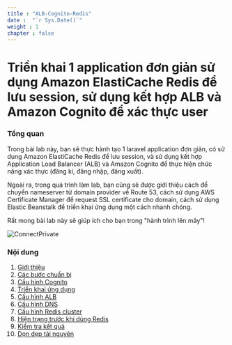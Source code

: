 ```yaml
---
title : "ALB-Cognito-Redis"
date :  "`r Sys.Date()`" 
weight : 1 
chapter : false
---
```

# Triển khai 1 application đơn giản sử dụng Amazon ElastiCache Redis để lưu session, sử dụng kết hợp ALB và Amazon Cognito để xác thực user

### Tổng quan

 Trong bài lab này, bạn sẽ thực hành tạo 1 laravel application đơn giản, có sử dụng Amazon ElastiCache Redis để lưu session, và sử dụng kết hợp Application Load Balancer (ALB) và Amazon Cognito để thực hiện chức năng xác thực (đăng kí, đăng nhập, đăng xuất).

 Ngoài ra, trong quá trình làm lab, bạn cũng sẽ được giới thiệu cách để chuyển nameserver từ domain provider về Route 53, cách sử dụng AWS Certificate Manager để request SSL certificate cho domain, cách sử dụng Elastic Beanstalk để triển khai ứng dụng một cách nhanh chóng.
 
 Rất mong bài lab này sẽ giúp ích cho bạn trong "hành trình lên mây"!


![ConnectPrivate](/images/arc-log.png) 

### Nội dung

 1. [Giới thiệu](1-introduce/)
 2. [Các bước chuẩn bị](2-prerequiste/)
 3. [Cấu hình Cognito](3-cognito/)
 4. [Triển khai ứng dụng](4-deploy/)
 5. [Cấu hình ALB](5-configalb/)
 6. [Cấu hình DNS](6-dns/)
 7. [Cấu hình Redis cluster](7-rediscluster/)
 8. [Hiện trạng trước khi dùng Redis](8-beforeapplyredis/)
 9. [Kiểm tra kết quả](9-test/)
 10. [Dọn dẹp tài nguyên](10-cleanup/)
